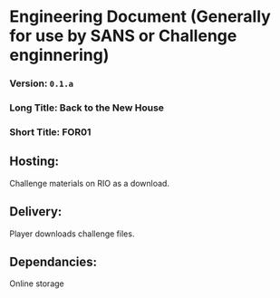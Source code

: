 # Engineering Document (Generally for use by SANS or Challenge enginnering)


### Version: `0.1.a`
### Long Title: Back to the New House
### Short Title: FOR01
## Hosting:

Challenge materials on RIO as a download.


## Delivery:

Player downloads challenge files.

## Dependancies: 

Online storage
